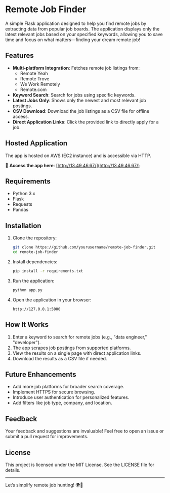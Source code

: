 # Remote Job Finder  

A simple Flask application designed to help you find remote jobs by extracting data from popular job boards. The application displays only the latest relevant jobs based on your specified keywords, allowing you to save time and focus on what matters—finding your dream remote job!  

## Features  
- **Multi-platform Integration**: Fetches remote job listings from:
  - Remote Yeah  
  - Remote Trove  
  - We Work Remotely  
  - Remote.com  
- **Keyword Search**: Search for jobs using specific keywords.  
- **Latest Jobs Only**: Shows only the newest and most relevant job postings.  
- **CSV Download**: Download the job listings as a CSV file for offline access.  
- **Direct Application Links**: Click the provided link to directly apply for a job.  

## Hosted Application  
The app is hosted on AWS (EC2 instance) and is accessible via HTTP.  

🔗 **Access the app here**: [http://13.49.46.67/](http://13.49.46.67/)  

## Requirements  
- Python 3.x  
- Flask  
- Requests  
- Pandas  

## Installation  
1. Clone the repository:  
   ```bash  
   git clone https://github.com/yourusername/remote-job-finder.git  
   cd remote-job-finder  
   ```  

2. Install dependencies:  
   ```bash  
   pip install -r requirements.txt  
   ```  

3. Run the application:  
   ```bash  
   python app.py  
   ```  

4. Open the application in your browser:  
   ```  
   http://127.0.0.1:5000  
   ```  

## How It Works  
1. Enter a keyword to search for remote jobs (e.g., "data engineer," "developer").  
2. The app scrapes job postings from supported platforms.  
3. View the results on a single page with direct application links.  
4. Download the results as a CSV file if needed.  

## Future Enhancements  
- Add more job platforms for broader search coverage.  
- Implement HTTPS for secure browsing.  
- Introduce user authentication for personalized features.  
- Add filters like job type, company, and location.  

## Feedback  
Your feedback and suggestions are invaluable! Feel free to open an issue or submit a pull request for improvements.  

## License  
This project is licensed under the MIT License. See the LICENSE file for details.  

---  

Let’s simplify remote job hunting! 🌍💼  

